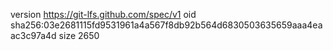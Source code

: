 version https://git-lfs.github.com/spec/v1
oid sha256:03e2681115fd9531961a4a567f8db92b564d6830503635659aaa4eaac3c97a4d
size 2650

